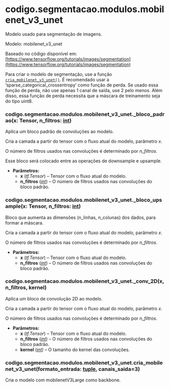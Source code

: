 <a id="module-codigo.segmentacao.modulos.mobilenet_v3_unet"></a>

<a id="codigo-segmentacao-modulos-mobilenet-v3-unet"></a>

# codigo.segmentacao.modulos.mobilenet_v3_unet

Modelo usado para segmentação de imagens.

Modelo: mobilenet_v3_unet

Baseado no código disponível em: [https://www.tensorflow.org/tutorials/images/segmentation](https://www.tensorflow.org/tutorials/images/segmentation)

Para criar o modelo de segmentação, use a função [`cria_mobilenet_v3_unet()`](#codigo.segmentacao.modulos.mobilenet_v3_unet.cria_mobilenet_v3_unet). É recomendado usar a
‘sparse_categorical_crossentropy’ como função de perda. Se usado essa função de perda,
não use apenas 1 canal de saída, use 2 pelo menos. Além disso, essa função de perda necessita
que a máscara de treinamento seja do tipo uint8.

<a id="codigo.segmentacao.modulos.mobilenet_v3_unet._bloco_padrao"></a>

### codigo.segmentacao.modulos.mobilenet_v3_unet.\_bloco_padrao(x: Tensor, n_filtros: [int](https://docs.python.org/3/library/functions.html#int))

Aplica um bloco padrão de convoluções ao modelo.

Cria a camada a partir do tensor com o fluxo atual do modelo, parâmetro *x*.

O número de filtros usados nas convoluções é determinado por *n_filtros*.

Esse bloco será colocado entre as operações de downsample e upsample.

* **Parâmetros:**
  * **x** (*tf.Tensor*) – Tensor com o fluxo atual do modelo.
  * **n_filtros** ([*int*](https://docs.python.org/3/library/functions.html#int)) – O número de filtros usados nas convoluções do bloco padrão.

<a id="codigo.segmentacao.modulos.mobilenet_v3_unet._bloco_upsample"></a>

### codigo.segmentacao.modulos.mobilenet_v3_unet.\_bloco_upsample(x: Tensor, n_filtros: [int](https://docs.python.org/3/library/functions.html#int))

Bloco que aumenta as dimensões (n_linhas, n_colunas) dos dados, para formar a máscara.

Cria a camada a partir do tensor com o fluxo atual do modelo, parâmetro *x*.

O número de filtros usados nas convoluções é determinado por *n_filtros*.

* **Parâmetros:**
  * **x** (*tf.Tensor*) – Tensor com o fluxo atual do modelo.
  * **n_filtros** ([*int*](https://docs.python.org/3/library/functions.html#int)) – O número de filtros usados nas convoluções do bloco padrão.

<a id="codigo.segmentacao.modulos.mobilenet_v3_unet._conv_2D"></a>

### codigo.segmentacao.modulos.mobilenet_v3_unet.\_conv_2D(x, n_filtros, kernel)

Aplica um bloco de convolução 2D ao modelo.

Cria a camada a partir do tensor com o fluxo atual do modelo, parâmetro *x*.

O número de filtros usados nas convoluções é determinado por *n_filtros*.

* **Parâmetros:**
  * **x** (*tf.Tensor*) – Tensor com o fluxo atual do modelo.
  * **n_filtros** ([*int*](https://docs.python.org/3/library/functions.html#int)) – O número de filtros usados nas convoluções do bloco padrão.
  * **kernel** ([*int*](https://docs.python.org/3/library/functions.html#int)) – O tamanho do kernel das convoluções.

<a id="codigo.segmentacao.modulos.mobilenet_v3_unet.cria_mobilenet_v3_unet"></a>

### codigo.segmentacao.modulos.mobilenet_v3_unet.cria_mobilenet_v3_unet(formato_entrada: [tuple](https://docs.python.org/3/library/stdtypes.html#tuple), canais_saida=3)

Cria o modelo com mobilenetV3Large como backbone.
